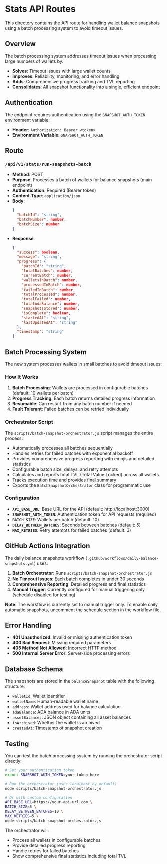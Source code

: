 # Stats API Routes

This directory contains the API route for handling wallet balance snapshots using a batch processing system to avoid timeout issues.

## Overview

The batch processing system addresses timeout issues when processing large numbers of wallets by:

- **Solves**: Timeout issues with large wallet counts
- **Improves**: Reliability, monitoring, and error handling
- **Adds**: Comprehensive progress tracking and TVL reporting
- **Consolidates**: All snapshot functionality into a single, efficient endpoint

## Authentication

The endpoint requires authentication using the `SNAPSHOT_AUTH_TOKEN` environment variable:
- **Header**: `Authorization: Bearer <token>`
- **Environment Variable**: `SNAPSHOT_AUTH_TOKEN`

## Route

### `/api/v1/stats/run-snapshots-batch`
- **Method**: POST
- **Purpose**: Processes a batch of wallets for balance snapshots (main endpoint)
- **Authentication**: Required (Bearer token)
- **Content-Type**: `application/json`
- **Body**: 
  ```json
  {
    "batchId": "string",
    "batchNumber": number,
    "batchSize": number
  }
  ```
- **Response**: 
  ```json
  {
    "success": boolean,
    "message": "string",
    "progress": {
      "batchId": "string",
      "totalBatches": number,
      "currentBatch": number,
      "walletsInBatch": number,
      "processedInBatch": number,
      "failedInBatch": number,
      "totalProcessed": number,
      "totalFailed": number,
      "totalAdaBalance": number,
      "snapshotsStored": number,
      "isComplete": boolean,
      "startedAt": "string",
      "lastUpdatedAt": "string"
    },
    "timestamp": "string"
  }
  ```

## Batch Processing System

The new system processes wallets in small batches to avoid timeout issues:

### How It Works
1. **Batch Processing**: Wallets are processed in configurable batches (default: 10 wallets per batch)
2. **Progress Tracking**: Each batch returns detailed progress information
3. **Resumable**: Can restart from any batch number if needed
4. **Fault Tolerant**: Failed batches can be retried individually

### Orchestrator Script
The `scripts/batch-snapshot-orchestrator.js` script manages the entire process:
- Automatically processes all batches sequentially
- Handles retries for failed batches with exponential backoff
- Provides comprehensive progress reporting with emojis and detailed statistics
- Configurable batch size, delays, and retry attempts
- Calculates and reports total TVL (Total Value Locked) across all wallets
- Tracks execution time and provides final summary
- Exports the `BatchSnapshotOrchestrator` class for programmatic use

### Configuration
- **`API_BASE_URL`**: Base URL for the API (default: http://localhost:3000)
- **`SNAPSHOT_AUTH_TOKEN`**: Authentication token for API requests (required)
- **`BATCH_SIZE`**: Wallets per batch (default: 10)
- **`DELAY_BETWEEN_BATCHES`**: Seconds between batches (default: 5)
- **`MAX_RETRIES`**: Retry attempts for failed batches (default: 3)

## GitHub Actions Integration

The daily balance snapshots workflow (`.github/workflows/daily-balance-snapshots.yml`) uses:
1. **Batch Orchestrator**: Runs `scripts/batch-snapshot-orchestrator.js`
2. **No Timeout Issues**: Each batch completes in under 30 seconds
3. **Comprehensive Reporting**: Detailed progress and final statistics
4. **Manual Trigger**: Currently configured for manual triggering only (schedule disabled for testing)

**Note**: The workflow is currently set to manual trigger only. To enable daily automatic snapshots, uncomment the schedule section in the workflow file.

## Error Handling

- **401 Unauthorized**: Invalid or missing authentication token
- **400 Bad Request**: Missing required parameters
- **405 Method Not Allowed**: Incorrect HTTP method
- **500 Internal Server Error**: Server-side processing errors

## Database Schema

The snapshots are stored in the `balanceSnapshot` table with the following structure:
- `walletId`: Wallet identifier
- `walletName`: Human-readable wallet name
- `address`: Wallet address used for balance calculation
- `adaBalance`: ADA balance in ADA units
- `assetBalances`: JSON object containing all asset balances
- `isArchived`: Whether the wallet is archived
- `createdAt`: Timestamp of snapshot creation

## Testing

You can test the batch processing system by running the orchestrator script directly:

```bash
# Set your authentication token
export SNAPSHOT_AUTH_TOKEN=your_token_here

# Run the orchestrator (uses localhost by default)
node scripts/batch-snapshot-orchestrator.js

# Or with custom configuration
API_BASE_URL=https://your-api-url.com \
BATCH_SIZE=5 \
DELAY_BETWEEN_BATCHES=10 \
MAX_RETRIES=5 \
node scripts/batch-snapshot-orchestrator.js
```

The orchestrator will:
- Process all wallets in configurable batches
- Provide detailed progress reporting
- Handle retries for failed batches
- Show comprehensive final statistics including total TVL